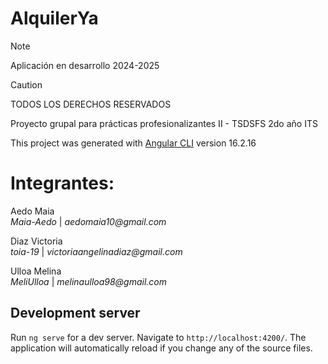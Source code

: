 # AlquilerYa
> [!NOTE]
> Aplicación en desarrollo 2024-2025

>[!CAUTION]
>TODOS LOS DERECHOS RESERVADOS

Proyecto grupal para prácticas profesionalizantes II - TSDSFS 2do año ITS

This project was generated with [Angular CLI](https://github.com/angular/angular-cli) version 16.2.16

# Integrantes:
Aedo Maia  
  _Maia-Aedo_ |
  _aedomaia10@gmail.com_

Diaz Victoria  
  _toia-19_ |
  _victoriaangelinadiaz@gmail.com_

Ulloa Melina  
  _MeliUlloa_ |
  _melinaulloa98@gmail.com_


## Development server

Run `ng serve` for a dev server. Navigate to `http://localhost:4200/`. The application will automatically reload if you change any of the source files.

